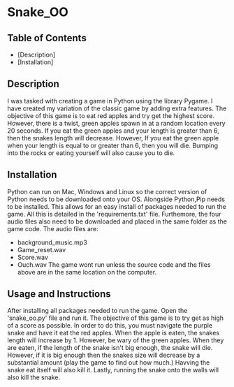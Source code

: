 # Snake_OO

## Table of Contents
* [Description]
* [Installation]

## Description
I was tasked with creating a game in Python using the library Pygame. I have created my variation of the classic game by adding extra features. The objective of this game is to eat red apples and try get the highest score. However, there is a twist, green apples spawn in at a random location every 20 seconds. If you eat the green apples and your length is greater than 6, then the snakes length will decrease. However, If you eat the green apple when your length is equal to or greater than 6, then you will die. Bumping into the rocks or eating yourself will also cause you to die.

## Installation
Python can run on Mac, Windows and Linux so the correct version of Python needs to be downloaded onto your OS. Alongside Python,Pip needs to be installed. This allows for an easy install of packages needed to run the game. All this is detailed in the 'requirements.txt' file. Furthemore, the four audio files also need to be downloaded and placed in the same folder as the game code. The audio files are:
* background_music.mp3
* Game_reset.wav
* Score.wav
* Ouch.wav
The game wont run unless the source code and the files above are in the same location on the computer.

## Usage and Instructions
After installing all packages needed to run the game. Open the 'snake_oo.py' file and run it.
The objective of this game is to try get as high of a score as possible. In order to do this, you must navigate the purple snake and have it eat the red apples. When the apple is eaten, the snakes length will increase by 1. However, be wary of the green apples. When they are eaten, if the length of the snake isn't big enough, the snake will die. However, if it is big enough then the snakes size will decrease by a substantial amount (play the game to find out how much.) Havving the snake eat itself will also kill it. Lastly, running the snake onto the walls will also kill the snake.





